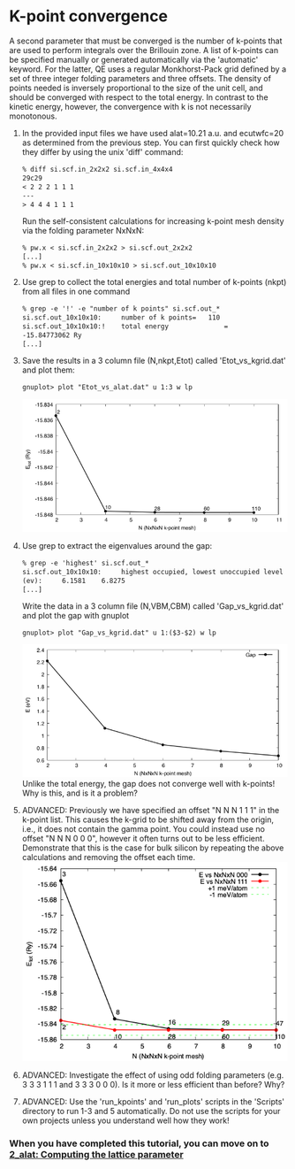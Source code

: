 # K-point convergence
A second parameter that must be converged is the number of k-points that are used to perform integrals over the Brillouin zone. A list of k-points can be specified manually or generated automatically via the 'automatic' keyword. For the latter, QE uses a regular Monkhorst-Pack grid defined by a set of three integer folding parameters and three offsets. The density of points needed is inversely proportional to the size of the unit cell, and should be converged with respect to the total energy. In contrast to the kinetic energy, however, the convergence with k is not necessarily monotonous.

  1. In the provided input files we have used alat=10.21 a.u. and ecutwfc=20 as determined from the previous step. 
     You can first quickly check how they differ by using the unix 'diff' command:
      ```
      % diff si.scf.in_2x2x2 si.scf.in_4x4x4 
      29c29
      < 2 2 2 1 1 1
      ---
      > 4 4 4 1 1 1
      ```
     Run the self-consistent calculations for increasing k-point mesh density via the folding parameter NxNxN:
      ```
      % pw.x < si.scf.in_2x2x2 > si.scf.out_2x2x2
      [...]
      % pw.x < si.scf.in_10x10x10 > si.scf.out_10x10x10
      ```
  2. Use grep to collect the total energies and total number of k-points (nkpt) from all files in one command
      ```
      % grep -e '!' -e "number of k points" si.scf.out_*
      si.scf.out_10x10x10:     number of k points=   110
      si.scf.out_10x10x10:!    total energy              =     -15.84773062 Ry
      [...]
      ```
  3. Save the results in a 3 column file (N,nkpt,Etot) called 'Etot_vs_kgrid.dat' and plot them:
     ```
     gnuplot> plot "Etot_vs_alat.dat" u 1:3 w lp  
     ```
     ![k-point convergence](Ref/Etot_vs_kpoints.png?raw=true "k-point convergence")
  4. Use grep to extract the eigenvalues around the gap:
     ```
     % grep -e 'highest' si.scf.out_*
     si.scf.out_10x10x10:     highest occupied, lowest unoccupied level (ev):     6.1581    6.8275
     [...]
     ```
     Write the data in a 3 column file (N,VBM,CBM) called 'Gap_vs_kgrid.dat' and plot the gap with gnuplot
     ```
     gnuplot> plot "Gap_vs_kgrid.dat" u 1:($3-$2) w lp
     ```
     ![k-point convergence of gap](Ref/Gap_vs_kgrid.png?raw=true "k-point convergence of gap")
     Unlike the total energy, the gap does not converge well with k-points! Why is this, and is it a problem?

  5. ADVANCED: Previously we have specified an offset "N N N 1 1 1" in the k-point list. This causes the k-grid to be shifted away from the origin, i.e., it does not contain the gamma point. You could instead use no offset "N N N 0 0 0", however it often turns out to be less efficient. Demonstrate that this is the case for bulk silicon by repeating the above calculations and removing the offset each time.
     ![k-point convergence and offset](Ref/Etot_vs_kgrid.dat.png?raw=true "effect of offset")
  6. ADVANCED: Investigate the effect of using odd folding parameters (e.g. 3 3 3 1 1 1 and 3 3 3 0 0 0). Is it more or less efficient than before? Why?
  7. ADVANCED: Use the 'run_kpoints' and 'run_plots' scripts in the 'Scripts' directory to run 1-3 and 5 automatically.
     Do not use the scripts for your own projects unless you understand well how they work!

### When you have completed this tutorial, you can move on to [2_alat: Computing the lattice parameter](../2_alat)
